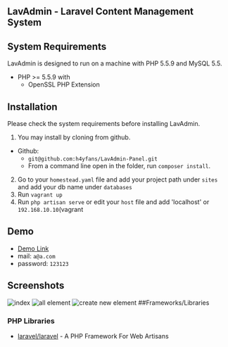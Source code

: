 ## LavAdmin - Laravel Content Management System

## System Requirements
LavAdmin is designed to run on a  machine with PHP 5.5.9 and MySQL 5.5.

* PHP >= 5.5.9 with
    * OpenSSL PHP Extension
    
## Installation
Please check the system requirements before installing LavAdmin.

1. You may install by cloning from github.
  * Github:
    * `git@github.com:h4yfans/LavAdmin-Panel.git`
    * From a command line open in the folder, run `composer install`.
2. Go to your `homestead.yaml` file and add your project path under `sites` and add your db name under `databases`
3. Run `vagrant up`
4. Run `php artisan serve` or edit your `host` file and add 'localhost' or `192.168.10.10`(vagrant

## Demo
- [Demo Link](http://rezzakrestaurant.com/cmslaravel/public/admin/index)
- mail: `a@a.com`
- password: `123123`

## Screenshots
![index](http://i.imgur.com/NqEgN14.png)
![all element](http://i.imgur.com/a53LuCx.png)
![create new element](http://i.imgur.com/FAM0rHV.jpg)
##Frameworks/Libraries

### PHP Libraries
* [laravel/laravel](https://github.com/laravel/laravel) - A PHP Framework For Web Artisans
